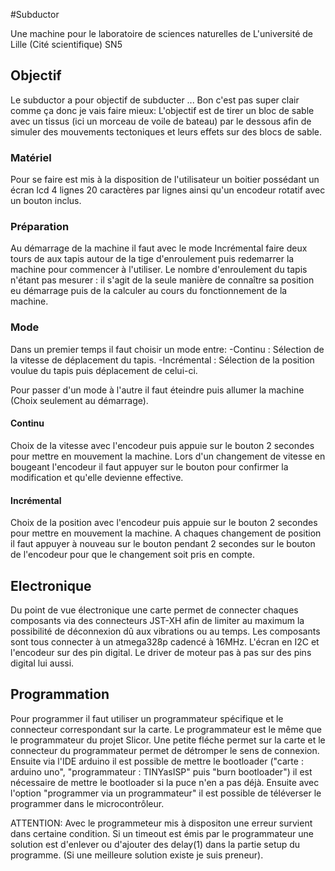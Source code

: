 #Subductor

Une machine pour le laboratoire de sciences naturelles de L'université de Lille (Cité scientifique) SN5

## Objectif

Le subductor a pour objectif de subducter ... Bon c'est pas super clair comme ça donc je vais faire mieux:
L'objectif est de tirer un bloc de sable avec un tissus (ici un morceau de voile de bateau) par le dessous afin de simuler des mouvements tectoniques et leurs effets sur des blocs de sable.

### Matériel

Pour se faire est mis à la disposition de l'utilisateur un boitier possédant un écran lcd 4 lignes 20 caractères par lignes ainsi qu'un encodeur rotatif avec un bouton inclus.

### Préparation

Au démarrage de la machine il faut avec le mode Incrémental faire deux tours de aux tapis autour de la tige d'enroulement puis redemarrer la machine pour commencer à l'utiliser.
Le nombre d'enroulement du tapis n'étant pas mesurer : il s'agit de la seule manière de connaître sa position eu démarrage puis de la calculer au cours du fonctionnement de la machine.

### Mode

Dans un premier temps il faut choisir un mode entre:
-Continu : Sélection de la vitesse de déplacement du tapis.
-Incrémental : Sélection de la position voulue du tapis puis déplacement de celui-ci.

Pour passer d'un mode à l'autre il faut éteindre puis allumer la machine (Choix seulement au démarrage).

#### Continu

Choix de la vitesse avec l'encodeur puis appuie sur le bouton 2 secondes pour mettre en mouvement la machine.
Lors d'un changement de vitesse en bougeant l'encodeur il faut appuyer sur le bouton pour confirmer la modification et qu'elle devienne effective.

#### Incrémental

Choix de la position avec l'encodeur puis appuie sur le bouton 2 secondes pour mettre en mouvement la machine.
A chaques changement de position il faut appuyer à nouveau sur le bouton pendant 2 secondes sur le bouton de l'encodeur pour que le changement soit pris en compte.

## Electronique

Du point de vue électronique une carte permet de connecter chaques composants via des connecteurs JST-XH afin de limiter au maximum la possibilité de déconnexion dû aux vibrations ou au temps. Les composants sont tous connecter à un atmega328p cadencé à 16MHz. L'écran en I2C et l'encodeur sur des pin digital. Le driver de moteur pas à pas sur des pins digital lui aussi.

## Programmation

Pour programmer il faut utiliser un programmateur spécifique et le connecteur correspondant sur la carte. Le programmateur est le même que le programmateur du projet Slicor. Une petite fléche permet sur la carte et le connecteur du programmateur permet de détromper le sens de connexion. Ensuite via l'IDE arduino il est possible de mettre le bootloader ("carte : arduino uno", "programmateur : TINYasISP" puis "burn bootloader") il est nécessaire de mettre le bootloader si la puce n'en a pas déjà. Ensuite avec l'option "programmer via un programmateur" il est possible de téléverser le programmer dans le microcontrôleur. 

ATTENTION: Avec le programmeteur mis à dispositon une erreur survient dans certaine condition. Si un timeout est émis par le programmateur une solution est d'enlever ou d'ajouter des delay(1) dans la partie setup du programme. (Si une meilleure solution existe je suis preneur). 
